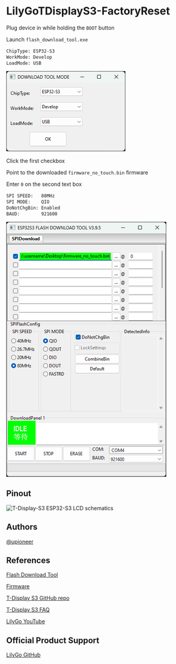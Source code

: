 
# LilyGoTDisplayS3-FactoryReset

Plug device in while holding the `BOOT` button

Launch `flash_download_tool.exe`

    ChipType: ESP32-S3
    WorkMode: Develop
    LoadMode: USB

![illustration1](assets/illustration1.png)

Click the first checkbox

Point to the downloaded `firmware_no_touch.bin` firmware

Enter `0` on the second text box

    SPI SPEED:   80MHz
    SPI MODE:    QIO
    DoNotChgBin: Enabled
    BAUD:        921600

![illustration2](assets/illustration2.png)

## Pinout

![T-Display-S3 ESP32-S3 LCD schematics](https://www.lilygo.cc/cdn/shop/products/Lilygo-T-display_13.jpg?v=1657873834&width=600)

## Authors

[@upioneer](https://www.github.com/upioneer)


## References

[Flash Download Tool](https://www.espressif.com.cn/sites/default/files/tools/flash_download_tool_3.9.5_0.zip)

[Firmware](https://github.com/Xinyuan-LilyGO/T-Display-S3/blob/main/firmware/firmware_no_touch.bin)

[T-Display S3 GitHub repo](https://github.com/Xinyuan-LilyGO/T-Display-S3)

[T-Display S3 FAQ](https://github.com/Xinyuan-LilyGO/T-Display-S3?tab=readme-ov-file#9%EF%B8%8F%E2%83%A3-faq)

[LilyGo YouTube](https://www.youtube.com/@LILYGO)

## Official Product Support

[LilyGo GitHub](https://github.com/Xinyuan-LilyGo)
